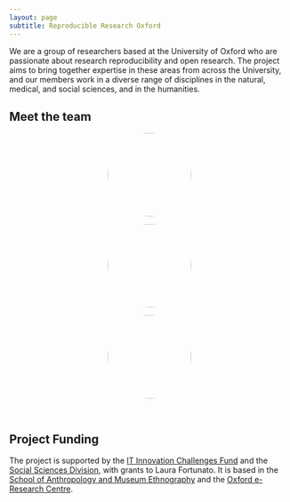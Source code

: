 ```yaml
---
layout: page
subtitle: Reproducible Research Oxford
---
```


We are a group of researchers based at the University of Oxford who are passionate about research reproducibility and open research. The project aims to bring together expertise in these areas from across the University, and our members work in a diverse range of disciplines in the natural, medical, and social sciences, and in the humanities.

## Meet the team

<div class="row justify-content-center">

<div class="col-sm-4" style="text-align:center">

<a href="../laura-fortunato"><img src="../img/profile-pic_laura-fortunato.jpg" style="border-radius: 50%;
    width: 150px;
    height: 150px;"/></a>

</div>

<div class="col-sm-4" style="text-align:center">

<a href="../philip-fowler"><img src="../img/profile-pic_phillip-fowler.jpg" style="border-radius: 50%;
    width: 150px;
    height: 150px;"/></a>

</div>

<div class="col-sm-4" style="text-align:center">

<a href="../martin-john-hadley"><img src="../img/profile-pic_martin-john-hadley.jpg" style="border-radius: 50%;
    width: 150px;
    height: 150px;"/></a>

</div>


</div>

<br/>

## Project Funding

The project is supported by the <a href="http://blogs.it.ox.ac.uk/innovation-challenges/researchreproducibility/" target="_blank">IT Innovation Challenges Fund</a> and the <a href="https://www.socsci.ox.ac.uk/" target="_blank">Social Sciences Division</a>, with grants to Laura Fortunato. It is based in the <a href="http://www.anthro.ox.ac.uk/" target="_blank">School of Anthropology and Museum Ethnography</a> and the <a href="www.oerc.ox.ac.uk/" target="_blank">Oxford e-Research Centre</a>.